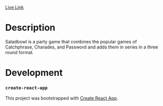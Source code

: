 [Live Link](https://crgee1.github.io/saladbowl/)

# Description

Saladbowl is a party game that combines the popular games of Catchphrase, Charades, and Password and adds them in series in a three round format.

# Development

### `create-react-app`

This project was bootstrapped with [Create React App](https://github.com/facebook/create-react-app).
